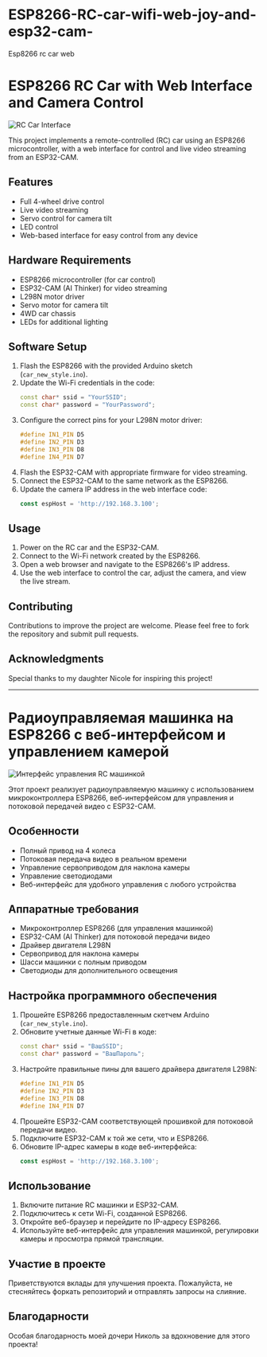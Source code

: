 # ESP8266-RC-car-wifi-web-joy-and-esp32-cam-
Esp8266 rc car web 
# ESP8266 RC Car with Web Interface and Camera Control

![RC Car Interface](https://your-image-url-here.com/rc-car-interface.jpg)

This project implements a remote-controlled (RC) car using an ESP8266 microcontroller, with a web interface for control and live video streaming from an ESP32-CAM.

## Features

- Full 4-wheel drive control
- Live video streaming
- Servo control for camera tilt
- LED control
- Web-based interface for easy control from any device

## Hardware Requirements

- ESP8266 microcontroller (for car control)
- ESP32-CAM (AI Thinker) for video streaming
- L298N motor driver
- Servo motor for camera tilt
- 4WD car chassis
- LEDs for additional lighting

## Software Setup

1. Flash the ESP8266 with the provided Arduino sketch (`car_new_style.ino`).
2. Update the Wi-Fi credentials in the code:
   ```cpp
   const char* ssid = "YourSSID";
   const char* password = "YourPassword";
   ```
3. Configure the correct pins for your L298N motor driver:
   ```cpp
   #define IN1_PIN D5
   #define IN2_PIN D3
   #define IN3_PIN D8
   #define IN4_PIN D7
   ```
4. Flash the ESP32-CAM with appropriate firmware for video streaming.
5. Connect the ESP32-CAM to the same network as the ESP8266.
6. Update the camera IP address in the web interface code:
   ```javascript
   const espHost = 'http://192.168.3.100';
   ```

## Usage

1. Power on the RC car and the ESP32-CAM.
2. Connect to the Wi-Fi network created by the ESP8266.
3. Open a web browser and navigate to the ESP8266's IP address.
4. Use the web interface to control the car, adjust the camera, and view the live stream.

## Contributing

Contributions to improve the project are welcome. Please feel free to fork the repository and submit pull requests.

## Acknowledgments

Special thanks to my daughter Nicole for inspiring this project!

---

# Радиоуправляемая машинка на ESP8266 с веб-интерфейсом и управлением камерой

![Интерфейс управления RC машинкой](https://your-image-url-here.com/rc-car-interface.jpg)

Этот проект реализует радиоуправляемую машинку с использованием микроконтроллера ESP8266, веб-интерфейсом для управления и потоковой передачей видео с ESP32-CAM.

## Особенности

- Полный привод на 4 колеса
- Потоковая передача видео в реальном времени
- Управление сервоприводом для наклона камеры
- Управление светодиодами
- Веб-интерфейс для удобного управления с любого устройства

## Аппаратные требования

- Микроконтроллер ESP8266 (для управления машинкой)
- ESP32-CAM (AI Thinker) для потоковой передачи видео
- Драйвер двигателя L298N
- Сервопривод для наклона камеры
- Шасси машинки с полным приводом
- Светодиоды для дополнительного освещения

## Настройка программного обеспечения

1. Прошейте ESP8266 предоставленным скетчем Arduino (`car_new_style.ino`).
2. Обновите учетные данные Wi-Fi в коде:
   ```cpp
   const char* ssid = "ВашSSID";
   const char* password = "ВашПароль";
   ```
3. Настройте правильные пины для вашего драйвера двигателя L298N:
   ```cpp
   #define IN1_PIN D5
   #define IN2_PIN D3
   #define IN3_PIN D8
   #define IN4_PIN D7
   ```
4. Прошейте ESP32-CAM соответствующей прошивкой для потоковой передачи видео.
5. Подключите ESP32-CAM к той же сети, что и ESP8266.
6. Обновите IP-адрес камеры в коде веб-интерфейса:
   ```javascript
   const espHost = 'http://192.168.3.100';
   ```

## Использование

1. Включите питание RC машинки и ESP32-CAM.
2. Подключитесь к сети Wi-Fi, созданной ESP8266.
3. Откройте веб-браузер и перейдите по IP-адресу ESP8266.
4. Используйте веб-интерфейс для управления машинкой, регулировки камеры и просмотра прямой трансляции.

## Участие в проекте

Приветствуются вклады для улучшения проекта. Пожалуйста, не стесняйтесь форкать репозиторий и отправлять запросы на слияние.

## Благодарности

Особая благодарность моей дочери Николь за вдохновение для этого проекта!
